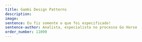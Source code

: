```yaml
---
title: Gambi Design Patterns
description: 
image: 
sentence: Eu fiz somente o que foi especificado!
sentence-author: Analista, especialista no processo Go Horse
order_number: 11000
---
```

